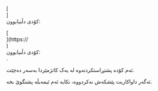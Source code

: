 [<br host>]<br action>كۆدى دڵنيابوون:<br code>

[<br host>](https://<br host>)<br action>كۆدى دڵنيابوون:<br code>.

ئەم کۆدە پشتڕاستکردنەوە لە یەک کاتژمێردا بەسەر دەچێت.

ئەگەر داواکاریت پێشکەش نەکردووە، تکایە ئەم ئیمەیڵە پشتگوێ بخە.